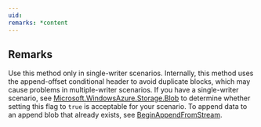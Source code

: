 ```yaml
---
uid: 
remarks: *content
---
```

## Remarks  
 Use this method only in single-writer scenarios. Internally, this method uses the append-offset conditional header to avoid duplicate blocks, which may cause problems in multiple-writer scenarios.                     If you have a single-writer scenario, see [Microsoft.WindowsAzure.Storage.Blob](assetId:///N:Microsoft.WindowsAzure.Storage.Blob?qualifyHint=False&autoUpgrade=True) to determine whether setting this flag to `true` is acceptable for your scenario.             To append data to an append blob that already exists, see [BeginAppendFromStream](assetId:///M:Microsoft.WindowsAzure.Storage.Blob.CloudAppendBlob.BeginAppendFromStream(System.IO.Stream,System.Int64,System.AsyncCallback,System.Object)?qualifyHint=False&autoUpgrade=True).